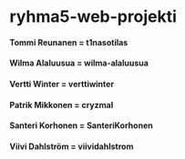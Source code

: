 # ryhma5-web-projekti
#### Tommi Reunanen = t1nasotilas
#### Wilma Alaluusua = wilma-alaluusua
#### Vertti Winter = verttiwinter
#### Patrik Mikkonen = cryzmal
#### Santeri Korhonen = SanteriKorhonen
#### Viivi Dahlström = viividahlstrom
